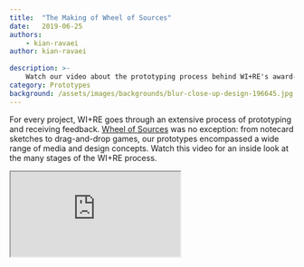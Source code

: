 ```yaml
---
title:  "The Making of Wheel of Sources"
date:   2019-06-25
authors:
    - kian-ravaei
author: kian-ravaei
    
description: >-
    Watch our video about the prototyping process behind WI+RE's award-winning instructional resource, Wheel of Sources.
category: Prototypes
background: /assets/images/backgrounds/blur-close-up-design-196645.jpg
---
```


For every project, WI+RE goes through an extensive process of prototyping and receiving feedback. [Wheel of Sources](https://woof84.github.io/research-tips/primary-secondary/) was no exception: from notecard sketches to drag-and-drop games, our prototypes encompassed a wide range of media and design concepts. Watch this video for an inside look at the many stages of the WI+RE process.

<div class="embed-responsive embed-responsive-16by9">
  <iframe class="embed-responsive-item" src="https://www.youtube.com/embed/hfkG4bWjRmI" allowfullscreen></iframe>
</div>